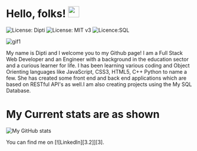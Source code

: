  # Hello, folks! <img src="https://raw.githubusercontent.com/Dipti2021/Dipti2021/main/wave.gif" width="30px">

![License: Dipti](https://img.shields.io/badge/Coder-Dipti'sREADME-yellow.svg)
![License: MIT v3](https://img.shields.io/badge/Developer-FullStack-red.svg)
![Licence:SQL](https://img.shields.io/badge/AboutMe-Introduction-green.svg)

![gif1](https://media.giphy.com/media/dVuH1AcZMlOWMnzTAB/giphy.gif)


 My name is Dipti and I welcome you to my Github page! I am a Full Stack Web Developer and an Engineer with a background in the education sector and a curious learner for life. I has been learning various coding and Object Orienting languages like JavaScript, CSS3, HTML5, C++ Python to name a few. She has created some front end and back end applications which are based on RESTful API's as well.I am also creating projects using the My SQL Database. 

# My Current stats are as shown

![My GitHub stats](https://github-readme-stats.vercel.app/api?username=Dipti2021&show_icons=true&theme=radical)



<!-- Actual text -->

You can find me  on [![LinkedIn][3.2]][3].

<!-- Icons -->


[2.2]: https://raw.githubusercontent.com/Dipti2021/Dipti2021/main/linkedin-3-16.png (LinkedIn icon without padding)

<!-- Links to your social media accounts -->

[2]: https://www.linkedin.com/in/dipti-r-868b9b34/


